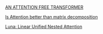 [AN ATTENTION FREE TRANSFORMER](https://openreview.net/pdf?id=pW--cu2FCHY)

[Is Attention better than matrix decomposition](https://openreview.net/pdf?id=1FvkSpWosOl)

[Luna: Linear Unified Nested Attention](https://arxiv.org/abs/2106.01540)
